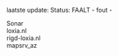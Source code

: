 laatste update: 
Status: FAALT - fout - 
<div class="service R">Sonar</div><div class="service G">loxia.nl</div><div class="service G">rigd-loxia.nl</div><div class="service G">mapsrv_az</div>